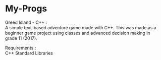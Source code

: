 # My-Progs

Greed Island - C++ :  
A simple text-based adventure game made with C++. This was made as a beginner game project using classes and advanced decision making in grade 11 (2017).

Requirements :  
C++
Standard Libraries
